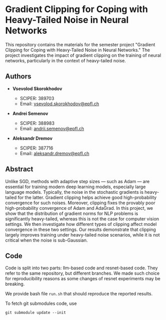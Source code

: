 # Gradient Clipping for Coping with Heavy-Tailed Noise in Neural Networks

This repository contains the materials for the semester project "Gradient Clipping for Coping with Heavy-Tailed Noise in Neural Networks." The project investigates the impact of gradient clipping on the training of neural networks, particularly in the context of heavy-tailed noise.

## Authors

- **Vsevolod Skorokhodov**
  - SCIPER: 389703
  - Email: vsevolod.skorokhodov@epfl.ch

- **Andrei Semenov**
  - SCIPER: 388983
  - Email: andrii.semenov@epfl.ch

- **Aleksandr Dremov**
  - SCIPER: 387716
  - Email: aleksandr.dremov@epfl.ch

## Abstract

Unlike SGD, methods with adaptive step sizes — such as Adam — are essential for training modern deep learning models, especially large language models.
Typically, the noise in the stochastic gradients is heavy-tailed for the latter.
Gradient clipping helps achieve good high-probability convergence for such noises.
Moreover, clipping fixes the provably poor high-probability convergence of Adam and AdaGrad.
In this project, we show that the distribution of gradient norms for NLP problems is significantly heavy-tailed, whereas this is not the case for computer vision settings.
We then investigate how different types of clipping affect model convergence in these two settings.
Our results demonstrate that clipping largely improves training under heavy-tailed noise scenarios, while it is not critical when the noise is sub-Gaussian.

## Code

Code is split into two parts: llm-based code and resnet-based code. They refer to the same repository, but different branches. We made such choice for reproducibility reasons as some changes of resnet experiments may be breaking.

We provide bash file `run.sh` that should reproduce the reported results.

To fetch git submodules code, use

```
git submodule update --init
```